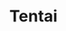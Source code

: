 ---
title: Tentai
crosslinks:
- consentacles
- Allthewaythrough
- livven
- u_imguralbumbot
- futanari
- botwatch
- Oviposition
- HypnoHentai
- gentlefemdom
- visualnovels
- bimbofication
- doujinshi
- MassdropBot
- Ovipositor
- NSFWgaming
- Palpz
- oviposition
- MermaidGirls
- sneakpeekbot
- Vore
---